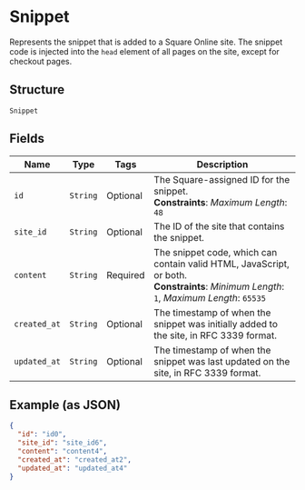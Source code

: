 
# Snippet

Represents the snippet that is added to a Square Online site. The snippet code is injected into the `head` element of all pages on the site, except for checkout pages.

## Structure

`Snippet`

## Fields

| Name | Type | Tags | Description |
|  --- | --- | --- | --- |
| `id` | `String` | Optional | The Square-assigned ID for the snippet.<br>**Constraints**: *Maximum Length*: `48` |
| `site_id` | `String` | Optional | The ID of the site that contains the snippet. |
| `content` | `String` | Required | The snippet code, which can contain valid HTML, JavaScript, or both.<br>**Constraints**: *Minimum Length*: `1`, *Maximum Length*: `65535` |
| `created_at` | `String` | Optional | The timestamp of when the snippet was initially added to the site, in RFC 3339 format. |
| `updated_at` | `String` | Optional | The timestamp of when the snippet was last updated on the site, in RFC 3339 format. |

## Example (as JSON)

```json
{
  "id": "id0",
  "site_id": "site_id6",
  "content": "content4",
  "created_at": "created_at2",
  "updated_at": "updated_at4"
}
```

